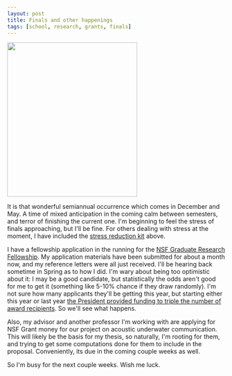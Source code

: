 ```yaml
---
layout: post
title: Finals and other happenings
tags: [school, research, grants, finals]
---
```


<img src="http://voices.mysanantonio.com/stepfaniebishop/stress-picture-stress-relief-kit.jpg" alt="" width="300" height="356" />

It is that wonderful semiannual occurrence which comes in December and May.  A time of mixed anticipation in the coming calm between semesters, and terror of finishing the current one.  I'm beginning to feel the stress of finals approaching, but I'll be fine.  For others dealing with stress at the moment, I have included the [stress reduction kit](http://voices.mysanantonio.com/stepfaniebishop/stress-picture-stress-relief-kit.jpg) above.

I have a fellowship application in the running for the [NSF Graduate Research Fellowship](http://www.nsfgrfp.org/).  My application materials have been submitted for about a month now, and my reference letters were all just received.  I'll be hearing back sometime in Spring as to how I did.  I'm wary about being too optimistic about it: I may be a good candidate, but statistically the odds aren't good for me to get it (something like 5-10% chance if they draw randomly).  I'm not sure how many applicants they'll be getting this year, but starting either this year or last year [the President provided funding to triple the number of award recipients](http://www.whitehouse.gov/the_press_office/Remarks-by-the-President-at-the-National-Academy-of-Sciences-Annual-Meeting/).  So we'll see what happens.

Also, my advisor and another professor I'm working with are applying for NSF Grant money for our project on acoustic underwater communication.  This will likely be the basis for my thesis, so naturally, I'm rooting for them, and trying to get some computations done for them to include in the proposal.  Conveniently, its due in the coming couple weeks as well.

So I'm busy for the next couple weeks.  Wish me luck.
